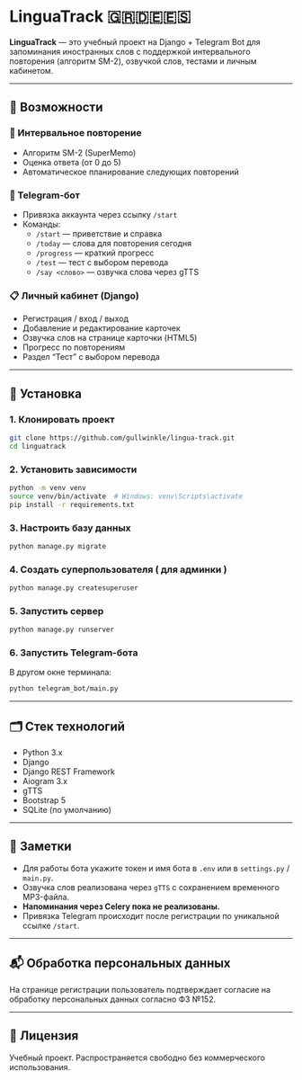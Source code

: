 # LinguaTrack 🇬🇷🇩🇪🇪🇸

**LinguaTrack** — это учебный проект на Django + Telegram Bot для запоминания иностранных слов с поддержкой интервального повторения (алгоритм SM-2), озвучкой слов, тестами и личным кабинетом.

---

## 🔧 Возможности

### 🧠 Интервальное повторение
- Алгоритм SM-2 (SuperMemo)
- Оценка ответа (от 0 до 5)
- Автоматическое планирование следующих повторений

### 📱 Telegram-бот
- Привязка аккаунта через ссылку `/start`
- Команды:
  - `/start` — приветствие и справка
  - `/today` — слова для повторения сегодня
  - `/progress` — краткий прогресс
  - `/test` — тест с выбором перевода
  - `/say <слово>` — озвучка слова через gTTS

### 📋 Личный кабинет (Django)
- Регистрация / вход / выход
- Добавление и редактирование карточек
- Озвучка слов на странице карточки (HTML5)
- Прогресс по повторениям
- Раздел “Тест” с выбором перевода

---

## 🚀 Установка

### 1. Клонировать проект
```bash
git clone https://github.com/gullwinkle/lingua-track.git
cd linguatrack
```

### 2. Установить зависимости
```bash
python -m venv venv
source venv/bin/activate  # Windows: venv\Scripts\activate
pip install -r requirements.txt
```

### 3. Настроить базу данных
```bash
python manage.py migrate
```

### 4. Создать суперпользователя ( для админки )
```bash
python manage.py createsuperuser
```

### 5. Запустить сервер
```bash
python manage.py runserver
```

### 6. Запустить Telegram-бота
В другом окне терминала:
```bash
python telegram_bot/main.py
```

---

## 🗂 Стек технологий

- Python 3.x
- Django
- Django REST Framework
- Aiogram 3.x
- gTTS
- Bootstrap 5
- SQLite (по умолчанию)

---

## 📌 Заметки

- Для работы бота укажите токен и имя бота в `.env` или в `settings.py` / `main.py`.
- Озвучка слов реализована через `gTTS` с сохранением временного MP3-файла.
- **Напоминания через Celery пока не реализованы.**
- Привязка Telegram происходит после регистрации по уникальной ссылке `/start`.

---

## 📬 Обработка персональных данных

На странице регистрации пользователь подтверждает согласие на обработку персональных данных согласно ФЗ №152.

---

## 📄 Лицензия

Учебный проект. Распространяется свободно без коммерческого использования.

